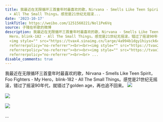 ```yaml
---
title: 我最近在无限循环三首童年时最喜欢的歌，Nirvana - Smells Like Teen Spirit，Foo Fighters - My Hero，blink-182
  - All The Small Things。感觉是21世纪无摇滚...
date: '2023-10-17'
linkTitle: https://weibo.com/1251560221/Nol1Pe6Vq
source: 子陵在听歌的微博
description: 我最近在无限循环三首童年时最喜欢的歌，Nirvana - Smells Like Teen Spirit，Foo Fighters - My
  Hero，blink-182 - All The Small Things。感觉是21世纪无摇滚，错过了摇滚90年代，就错过了golden age，再也追不回来。
  <img style="" src="https://tvax4.sinaimg.cn/large/4a994b1dgy1hiysck6c5mj209q0a2mxq.jpg"
  referrerpolicy="no-referrer"><br><br><img style="" src="https://tvax2.sinaimg.cn/large/4a994b1dgy1hiyscks0mcj208c08cmzp.jpg"
  referrerpolicy="no-referrer"><br><br><img style="" src="https://tvax1.sinaimg.cn/large/4a994b1dgy1hiyscjaxgdj20ci0goaaz.jpg"
  referrerpolicy="no-referrer"><br><br> ...
disable_comments: true
---
```

我最近在无限循环三首童年时最喜欢的歌，Nirvana - Smells Like Teen Spirit，Foo Fighters - My Hero，blink-182 - All The Small Things。感觉是21世纪无摇滚，错过了摇滚90年代，就错过了golden age，再也追不回来。 <img style="" src="https://tvax4.sinaimg.cn/large/4a994b1dgy1hiysck6c5mj209q0a2mxq.jpg" referrerpolicy="no-referrer"><br><br><img style="" src="https://tvax2.sinaimg.cn/large/4a994b1dgy1hiyscks0mcj208c08cmzp.jpg" referrerpolicy="no-referrer"><br><br><img style="" src="https://tvax1.sinaimg.cn/large/4a994b1dgy1hiyscjaxgdj20ci0goaaz.jpg" referrerpolicy="no-referrer"><br><br> ...